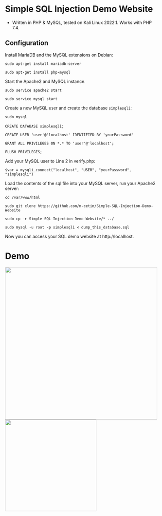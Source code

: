 # Simple SQL Injection Demo Website

* Written in PHP & MySQL, tested on Kali Linux 2022.1. Works with PHP 7.4.

## Configuration

Install MariaDB and the MySQL extensions on Debian:

`sudo apt-get install mariadb-server`

`sudo apt-get install php-mysql`

Start the Apache2 and MySQL instance.

`sudo service apache2 start`

`sudo service mysql start`

Create a new MySQL user and create the database `simplesqli`:

`sudo mysql`

`CREATE DATABASE simplesqli`; 

`CREATE USER 'user'@'localhost' IDENTIFIED BY 'yourPassword'`

`GRANT ALL PRIVILEGES ON *.* TO 'user'@'localhost';`

`FLUSH PRIVILEGES;`

Add your MySQL user to Line 2 in verify.php:

`$var = mysqli_connect("localhost", "USER", "yourPassword", "simplesqli")`

Load the contents of the sql file into your MySQL server, run your Apache2 server:

`cd /var/www/html`

`sudo git clone https://github.com/m-cetin/Simple-SQL-Injection-Demo-Website`

`sudo cp -r Simple-SQL-Injection-Demo-Website/* ../`

`sudo mysql -u root -p simplesqli < dump_this_database.sql`

Now you can access your SQL demo website at http://localhost.

# Demo

<img src=https://user-images.githubusercontent.com/102237861/187039904-f0b79015-9448-4255-a263-d5d368239f00.png width="500">

<img src=https://user-images.githubusercontent.com/102237861/187039894-1924bf29-4254-4a04-be98-dd961c277d98.png width="300">
